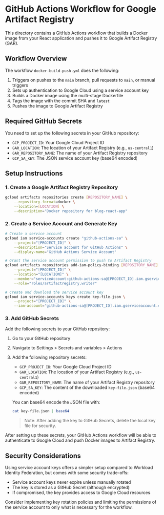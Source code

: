# GitHub Actions Workflow for Google Artifact Registry

This directory contains a GitHub Actions workflow that builds a Docker image from your React application and pushes it to Google Artifact Registry (GAR).

## Workflow Overview

The workflow `docker-build-push.yml` does the following:

1. Triggers on pushes to the `main` branch, pull requests to `main`, or manual triggers
2. Sets up authentication to Google Cloud using a service account key
3. Builds a Docker image using the multi-stage Dockerfile
4. Tags the image with the commit SHA and `latest`
5. Pushes the image to Google Artifact Registry

## Required GitHub Secrets

You need to set up the following secrets in your GitHub repository:

- `GCP_PROJECT_ID`: Your Google Cloud Project ID
- `GAR_LOCATION`: The location of your Artifact Registry (e.g., `us-central1`)
- `GAR_REPOSITORY_NAME`: The name of your Artifact Registry repository
- `GCP_SA_KEY`: The JSON service account key (base64 encoded)

## Setup Instructions

### 1. Create a Google Artifact Registry Repository

```bash
gcloud artifacts repositories create [REPOSITORY_NAME] \
    --repository-format=docker \
    --location=[LOCATION] \
    --description="Docker repository for blog-react-app"
```

### 2. Create a Service Account and Generate Key

```bash
# Create a service account
gcloud iam service-accounts create "github-actions-sa" \
    --project="[PROJECT_ID]" \
    --description="Service account for GitHub Actions" \
    --display-name="GitHub Actions Service Account"

# Grant the service account permission to push to Artifact Registry
gcloud artifacts repositories add-iam-policy-binding [REPOSITORY_NAME] \
    --project="[PROJECT_ID]" \
    --location="[LOCATION]" \
    --member="serviceAccount:github-actions-sa@[PROJECT_ID].iam.gserviceaccount.com" \
    --role="roles/artifactregistry.writer"

# Create and download the service account key
gcloud iam service-accounts keys create key-file.json \
    --project="[PROJECT_ID]" \
    --iam-account="github-actions-sa@[PROJECT_ID].iam.gserviceaccount.com"
```

### 3. Add GitHub Secrets

Add the following secrets to your GitHub repository:

1. Go to your GitHub repository
2. Navigate to Settings > Secrets and variables > Actions
3. Add the following repository secrets:
   - `GCP_PROJECT_ID`: Your Google Cloud Project ID
   - `GAR_LOCATION`: The location of your Artifact Registry (e.g., `us-central1`)
   - `GAR_REPOSITORY_NAME`: The name of your Artifact Registry repository
   - `GCP_SA_KEY`: The content of the downloaded `key-file.json` (base64 encoded)

   You can base64 encode the JSON file with:
   ```bash
   cat key-file.json | base64
   ```

   > Note: After adding the key to GitHub Secrets, delete the local key file for security.

After setting up these secrets, your GitHub Actions workflow will be able to authenticate to Google Cloud and push Docker images to Artifact Registry.

## Security Considerations

Using service account keys offers a simpler setup compared to Workload Identity Federation, but comes with some security trade-offs:

- Service account keys never expire unless manually rotated
- The key is stored as a GitHub Secret (although encrypted)
- If compromised, the key provides access to Google Cloud resources

Consider implementing key rotation policies and limiting the permissions of the service account to only what is necessary for the workflow. 